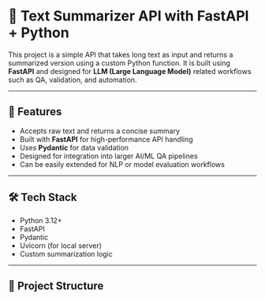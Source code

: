 # 🧠 Text Summarizer API with FastAPI + Python

This project is a simple API that takes long text as input and returns a summarized version using a custom Python function. It is built using **FastAPI** and designed for **LLM (Large Language Model)** related workflows such as QA, validation, and automation.

---

## 🚀 Features

- Accepts raw text and returns a concise summary
- Built with **FastAPI** for high-performance API handling
- Uses **Pydantic** for data validation
- Designed for integration into larger AI/ML QA pipelines
- Can be easily extended for NLP or model evaluation workflows

---

## 🛠 Tech Stack

- Python 3.12+
- FastAPI
- Pydantic
- Uvicorn (for local server)
- Custom summarization logic

---

## 📂 Project Structure

